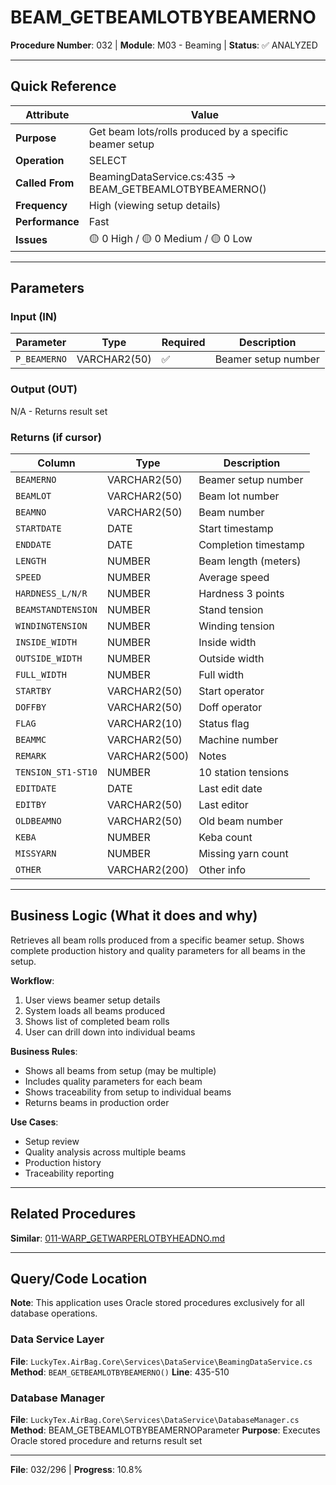 # BEAM_GETBEAMLOTBYBEAMERNO

**Procedure Number**: 032 | **Module**: M03 - Beaming | **Status**: ✅ ANALYZED

---

## Quick Reference

| Attribute | Value |
|-----------|-------|
| **Purpose** | Get beam lots/rolls produced by a specific beamer setup |
| **Operation** | SELECT |
| **Called From** | BeamingDataService.cs:435 → BEAM_GETBEAMLOTBYBEAMERNO() |
| **Frequency** | High (viewing setup details) |
| **Performance** | Fast |
| **Issues** | 🟡 0 High / 🟡 0 Medium / 🟡 0 Low |

---

## Parameters

### Input (IN)

| Parameter | Type | Required | Description |
|-----------|------|----------|-------------|
| `P_BEAMERNO` | VARCHAR2(50) | ✅ | Beamer setup number |

### Output (OUT)

N/A - Returns result set

### Returns (if cursor)

| Column | Type | Description |
|--------|------|-------------|
| `BEAMERNO` | VARCHAR2(50) | Beamer setup number |
| `BEAMLOT` | VARCHAR2(50) | Beam lot number |
| `BEAMNO` | VARCHAR2(50) | Beam number |
| `STARTDATE` | DATE | Start timestamp |
| `ENDDATE` | DATE | Completion timestamp |
| `LENGTH` | NUMBER | Beam length (meters) |
| `SPEED` | NUMBER | Average speed |
| `HARDNESS_L/N/R` | NUMBER | Hardness 3 points |
| `BEAMSTANDTENSION` | NUMBER | Stand tension |
| `WINDINGTENSION` | NUMBER | Winding tension |
| `INSIDE_WIDTH` | NUMBER | Inside width |
| `OUTSIDE_WIDTH` | NUMBER | Outside width |
| `FULL_WIDTH` | NUMBER | Full width |
| `STARTBY` | VARCHAR2(50) | Start operator |
| `DOFFBY` | VARCHAR2(50) | Doff operator |
| `FLAG` | VARCHAR2(10) | Status flag |
| `BEAMMC` | VARCHAR2(50) | Machine number |
| `REMARK` | VARCHAR2(500) | Notes |
| `TENSION_ST1-ST10` | NUMBER | 10 station tensions |
| `EDITDATE` | DATE | Last edit date |
| `EDITBY` | VARCHAR2(50) | Last editor |
| `OLDBEAMNO` | VARCHAR2(50) | Old beam number |
| `KEBA` | NUMBER | Keba count |
| `MISSYARN` | NUMBER | Missing yarn count |
| `OTHER` | VARCHAR2(200) | Other info |

---

## Business Logic (What it does and why)

Retrieves all beam rolls produced from a specific beamer setup. Shows complete production history and quality parameters for all beams in the setup.

**Workflow**:
1. User views beamer setup details
2. System loads all beams produced
3. Shows list of completed beam rolls
4. User can drill down into individual beams

**Business Rules**:
- Shows all beams from setup (may be multiple)
- Includes quality parameters for each beam
- Shows traceability from setup to individual beams
- Returns beams in production order

**Use Cases**:
- Setup review
- Quality analysis across multiple beams
- Production history
- Traceability reporting

---

## Related Procedures

**Similar**: [011-WARP_GETWARPERLOTBYHEADNO.md](../02_Warping/011-WARP_GETWARPERLOTBYHEADNO.md)

---

## Query/Code Location

**Note**: This application uses Oracle stored procedures exclusively for all database operations.

### Data Service Layer
**File**: `LuckyTex.AirBag.Core\Services\DataService\BeamingDataService.cs`
**Method**: `BEAM_GETBEAMLOTBYBEAMERNO()`
**Line**: 435-510

### Database Manager
**File**: `LuckyTex.AirBag.Core\Services\DataService\DatabaseManager.cs`
**Method**: BEAM_GETBEAMLOTBYBEAMERNOParameter
**Purpose**: Executes Oracle stored procedure and returns result set

---

**File**: 032/296 | **Progress**: 10.8%
